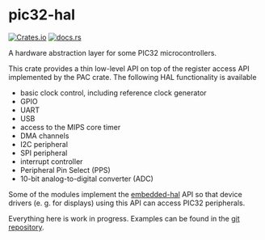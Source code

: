 # pic32-hal

[![Crates.io](https://img.shields.io/crates/v/pic32-hal)](https://crates.io/crates/pic32-hal)
[![docs.rs](https://img.shields.io/docsrs/pic32-hal)](https://docs.rs/pic32-hal)

A hardware abstraction layer for some PIC32 microcontrollers.

This crate provides a thin low-level API on top of the register access API implemented by the PAC crate. The following HAL functionality is available

* basic clock control, including reference clock generator
* GPIO
* UART
* USB
* access to the MIPS core timer
* DMA channels
* I2C peripheral
* SPI peripheral
* interrupt controller
* Peripheral Pin Select (PPS)
* 10-bit analog-to-digital converter (ADC)

Some of the modules implement the [embedded-hal](https://crates.io/crates/embedded-hal) API so that device drivers (e. g. for displays) using this API can access PIC32 peripherals.

Everything here is work in progress. Examples can be found in the [git repository](https://github.com/kiffie/pic32-rs/tree/master/examples).
